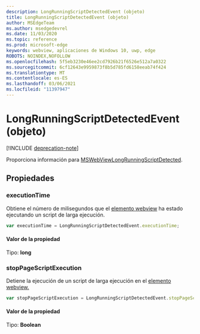 ```yaml
---
description: LongRunningScriptDetectedEvent (objeto)
title: LongRunningScriptDetectedEvent (objeto)
author: MSEdgeTeam
ms.author: msedgedevrel
ms.date: 11/03/2020
ms.topic: reference
ms.prod: microsoft-edge
keywords: webview, aplicaciones de Windows 10, uwp, edge
ROBOTS: NOINDEX,NOFOLLOW
ms.openlocfilehash: 5f5eb3230e46ee2cd7926b21f6526e512a7a0322
ms.sourcegitcommit: 6cf12643e9959873f8b5d785fd6158eeab74f424
ms.translationtype: MT
ms.contentlocale: es-ES
ms.lasthandoff: 03/06/2021
ms.locfileid: "11397947"
---
```

# <a name="longrunningscriptdetectedevent-object"></a>LongRunningScriptDetectedEvent (objeto)  

[!INCLUDE [deprecation-note](../includes/deprecation-note.md)]  

Proporciona información para [MSWebViewLongRunningScriptDetected](../webview/index.md#mswebviewlongrunningscriptdetected).  

## <a name="properties"></a>Propiedades  

### <a name="executiontime"></a>executionTime  

Obtiene el número de milisegundos que el [elemento webview](../webview/index.md) ha estado ejecutando un script de larga ejecución.  

```javascript
var executionTime = LongRunningScriptDetectedEvent.executionTime;
```  

#### <a name="property-value"></a>Valor de la propiedad  

Tipo: **long**  

### <a name="stoppagescriptexecution"></a>stopPageScriptExecution  

Detiene la ejecución de un script de larga ejecución en el [elemento webview.](../webview/index.md)  

```javascript
var stopPageScriptExecution = LongRunningScriptDetectedEvent.stopPageScriptExecution;
```  

#### <a name="property-value"></a>Valor de la propiedad  

Tipo: **Boolean**  
